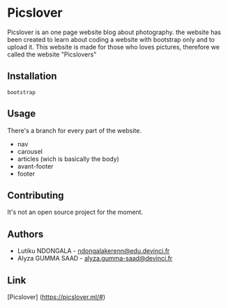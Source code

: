 # Picslover

Picslover is an one page website blog about photography. the website has been created to learn about coding a website with bootstrap only and to upload it. This website is made for those who loves pictures, therefore we called the website "Picslovers"


## Installation
```
bootstrap
```

## Usage

There's a branch for every part of the website. 
- nav
- carousel 
- articles (wich is basically the body)
- avant-footer
- footer

## Contributing
It's not an open source project for the moment. 

## Authors
- Lutiku NDONGALA - ndongalakerenn@edu.devinci.fr
- Alyza GUMMA SAAD - alyza.gumma-saad@devinci.fr

## Link
[Picslover] (https://picslover.ml/#)




